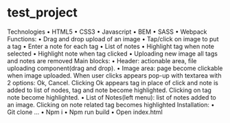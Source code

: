 # test_project

Technologies
•	HTML5
•	CSS3
•	Javascript
•	BEM
•	SASS
•	Webpack
Functions:
•	Drag and drop upload of an image 
•	Tap/click on image to put a tag 
•	Enter a note for each tag 
•	List of notes 
•	Highlight tag when note selected 
•	Highlight note when tag clicked
•	Uploading new image all tags and notes are removed
Main blocks:
•	Header: actionable area, file uploading component(drag and drop).
•	Image area: page become clickable when image uploaded. When user clicks appears pop-up with textarea with 2 options: Ok, Cancel. Clicking Ok appears tag in place of click and note is added to list of nodes, tag and note become highlighted. Clicking on tag note become highlighted.
•	List of Notes(left menu):  list of notes added to an image. Clicking on note related tag becomes highlighted
Installation:
•	Git clone …
•	Npm i
•	Npm run build
•	Open index.html

